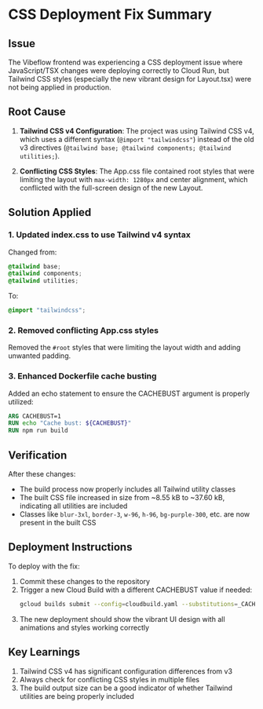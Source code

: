 # CSS Deployment Fix Summary

## Issue
The Vibeflow frontend was experiencing a CSS deployment issue where JavaScript/TSX changes were deploying correctly to Cloud Run, but Tailwind CSS styles (especially the new vibrant design for Layout.tsx) were not being applied in production.

## Root Cause
1. **Tailwind CSS v4 Configuration**: The project was using Tailwind CSS v4, which uses a different syntax (`@import "tailwindcss"`) instead of the old v3 directives (`@tailwind base; @tailwind components; @tailwind utilities;`).

2. **Conflicting CSS Styles**: The App.css file contained root styles that were limiting the layout with `max-width: 1280px` and center alignment, which conflicted with the full-screen design of the new Layout.

## Solution Applied

### 1. Updated index.css to use Tailwind v4 syntax
Changed from:
```css
@tailwind base;
@tailwind components;
@tailwind utilities;
```

To:
```css
@import "tailwindcss";
```

### 2. Removed conflicting App.css styles
Removed the `#root` styles that were limiting the layout width and adding unwanted padding.

### 3. Enhanced Dockerfile cache busting
Added an echo statement to ensure the CACHEBUST argument is properly utilized:
```dockerfile
ARG CACHEBUST=1
RUN echo "Cache bust: ${CACHEBUST}"
RUN npm run build
```

## Verification
After these changes:
- The build process now properly includes all Tailwind utility classes
- The built CSS file increased in size from ~8.55 kB to ~37.60 kB, indicating all utilities are included
- Classes like `blur-3xl`, `border-3`, `w-96`, `h-96`, `bg-purple-300`, etc. are now present in the built CSS

## Deployment Instructions
To deploy with the fix:
1. Commit these changes to the repository
2. Trigger a new Cloud Build with a different CACHEBUST value if needed:
   ```bash
   gcloud builds submit --config=cloudbuild.yaml --substitutions=_CACHEBUST=$(date +%s)
   ```
3. The new deployment should show the vibrant UI design with all animations and styles working correctly

## Key Learnings
1. Tailwind CSS v4 has significant configuration differences from v3
2. Always check for conflicting CSS styles in multiple files
3. The build output size can be a good indicator of whether Tailwind utilities are being properly included